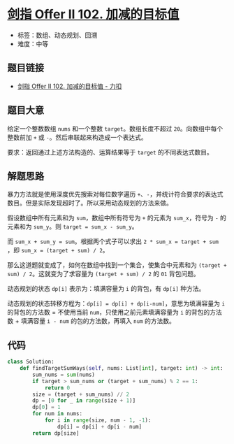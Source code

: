# [剑指 Offer II 102. 加减的目标值](https://leetcode.cn/problems/YaVDxD/)

- 标签：数组、动态规划、回溯
- 难度：中等

## 题目链接

- [剑指 Offer II 102. 加减的目标值 - 力扣](https://leetcode.cn/problems/YaVDxD/)

## 题目大意

给定一个整数数组 `nums` 和一个整数 `target`。数组长度不超过 `20`。向数组中每个整数前加 `+` 或 `-`。然后串联起来构造成一个表达式。

要求：返回通过上述方法构造的、运算结果等于 `target` 的不同表达式数目。

## 解题思路

暴力方法就是使用深度优先搜索对每位数字遍历 `+`、`-`，并统计符合要求的表达式数目。但是实际发现超时了。所以采用动态规划的方法来做。

假设数组中所有元素和为 `sum`，数组中所有符号为 `+` 的元素为 `sum_x`，符号为 `-` 的元素和为 `sum_y`。则 `target = sum_x - sum_y`。

而 `sum_x + sum_y = sum`。根据两个式子可以求出 `2 * sum_x = target + sum `，即 `sum_x = (target + sum) / 2`。

那么这道题就变成了，如何在数组中找到一个集合，使集合中元素和为 `(target + sum) / 2`。这就变为了求容量为 `(target + sum) / 2` 的 `01` 背包问题。

动态规划的状态 `dp[i]` 表示为：填满容量为 `i` 的背包，有 `dp[i]` 种方法。

动态规划的状态转移方程为：`dp[i] = dp[i] + dp[i-num]`，意思为填满容量为 `i` 的背包的方法数 = 不使用当前 `num`，只使用之前元素填满容量为 `i` 的背包的方法数 + 填满容量 `i - num` 的包的方法数，再填入 `num` 的方法数。

## 代码

```python
class Solution:
    def findTargetSumWays(self, nums: List[int], target: int) -> int:
        sum_nums = sum(nums)
        if target > sum_nums or (target + sum_nums) % 2 == 1:
            return 0
        size = (target + sum_nums) // 2
        dp = [0 for _ in range(size + 1)]
        dp[0] = 1
        for num in nums:
            for i in range(size, num - 1, -1):
                dp[i] = dp[i] + dp[i - num]
        return dp[size]
```

